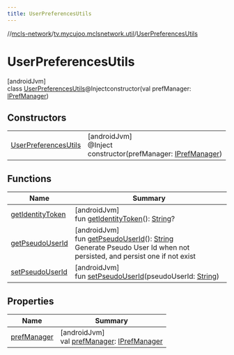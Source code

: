 ```yaml
---
title: UserPreferencesUtils
---
```

//[mcls-network](../../../index.html)/[tv.mycujoo.mclsnetwork.util](../index.html)/[UserPreferencesUtils](index.html)



# UserPreferencesUtils



[androidJvm]\
class [UserPreferencesUtils](index.html)@Injectconstructor(val prefManager: [IPrefManager](../../tv.mycujoo.mclsnetwork.manager/-i-pref-manager/index.html))



## Constructors


| | |
|---|---|
| [UserPreferencesUtils](-user-preferences-utils.html) | [androidJvm]<br>@Inject<br>constructor(prefManager: [IPrefManager](../../tv.mycujoo.mclsnetwork.manager/-i-pref-manager/index.html)) |


## Functions


| Name | Summary |
|---|---|
| [getIdentityToken](get-identity-token.html) | [androidJvm]<br>fun [getIdentityToken](get-identity-token.html)(): [String](https://kotlinlang.org/api/latest/jvm/stdlib/kotlin/-string/index.html)? |
| [getPseudoUserId](get-pseudo-user-id.html) | [androidJvm]<br>fun [getPseudoUserId](get-pseudo-user-id.html)(): [String](https://kotlinlang.org/api/latest/jvm/stdlib/kotlin/-string/index.html)<br>Generate Pseudo User Id when not persisted, and persist one if  not exist |
| [setPseudoUserId](set-pseudo-user-id.html) | [androidJvm]<br>fun [setPseudoUserId](set-pseudo-user-id.html)(pseudoUserId: [String](https://kotlinlang.org/api/latest/jvm/stdlib/kotlin/-string/index.html)) |


## Properties


| Name | Summary |
|---|---|
| [prefManager](pref-manager.html) | [androidJvm]<br>val [prefManager](pref-manager.html): [IPrefManager](../../tv.mycujoo.mclsnetwork.manager/-i-pref-manager/index.html) |

